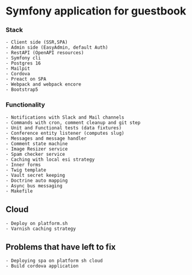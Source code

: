 # Symfony application for guestbook

### Stack

    - Client side (SSR,SPA)
    - Admin side (EasyAdmin, default Auth)
    - RestAPI (OpenAPI resources)
    - Symfony cli
    - Postgres 16
    - Mailpit
    - Cordova
    - Preact on SPA
    - Webpack and webpack encore
    - Bootstrap5

### Functionality

    - Notifications with Slack and Mail channels
    - Commands with cron, comment cleanup and git step
    - Unit and Functional tests (data fixtures)
    - Conference entity listener (computes slug)
    - Messages and message handler
    - Comment state machine
    - Image Resizer service
    - Spam checker service
    - Caching with local esi strategy
    - Inner forms
    - Twig template
    - Vault secret keeping
    - Doctrine auto mapping
    - Async bus messaging
    - Makefile

## Cloud

    - Deploy on platform.sh
    - Varnish caching strategy

## Problems that have left to fix

    - Deploying spa on platform sh cloud
    - Build cordova application